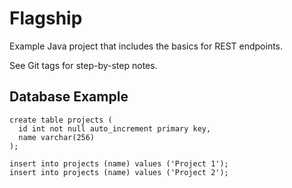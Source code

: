 # Flagship
Example Java project that includes the basics for REST endpoints.

See Git tags for step-by-step notes.

## Database Example
```
create table projects (
  id int not null auto_increment primary key,
  name varchar(256)
);

insert into projects (name) values ('Project 1');
insert into projects (name) values ('Project 2');
```